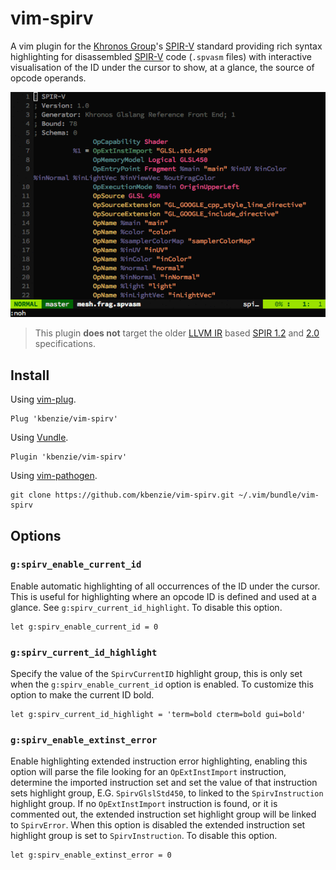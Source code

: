 # vim-spirv

A vim plugin for the [Khronos Group][1]'s [SPIR-V][2] standard providing rich
syntax highlighting for disassembled [SPIR-V][2] code (`.spvasm` files) with
interactive visualisation of the ID under the cursor to show, at a glance, the
source of opcode operands.

<div style="text-align: center">
  <img src="vim-spirv.gif" alt="vim-spirv">
</div>

>   This plugin **does not** target the older [LLVM IR][3] based [SPIR 1.2][4]
>   and [2.0][4] specifications.

## Install

Using [vim-plug][5].

```vim
Plug 'kbenzie/vim-spirv'
```

Using [Vundle][6].

```vim
Plugin 'kbenzie/vim-spirv'
```

Using [vim-pathogen][7].

```
git clone https://github.com/kbenzie/vim-spirv.git ~/.vim/bundle/vim-spirv
```

## Options

### `g:spirv_enable_current_id`

Enable automatic highlighting of all occurrences of the ID under the cursor.
This is useful for highlighting where an opcode ID is defined and used at a
glance. See `g:spirv_current_id_highlight`. To disable this option.

```vim
let g:spirv_enable_current_id = 0
```

### `g:spirv_current_id_highlight`

Specify the value of the `SpirvCurrentID` highlight group, this is only set when
the `g:spirv_enable_current_id` option is enabled. To customize this option to
make the current ID bold.

```vim
let g:spirv_current_id_highlight = 'term=bold cterm=bold gui=bold'
```

### `g:spirv_enable_extinst_error`

Enable highlighting extended instruction error highlighting, enabling this
option will parse the file looking for an `OpExtInstImport` instruction,
determine the imported instruction set and set the value of that instruction
sets highlight group, E.G. `SpirvGlslStd450`, to linked to the
`SpirvInstruction` highlight group. If no `OpExtInstImport` instruction is
found, or it is commented out, the extended instruction set highlight group
will be linked to `SpirvError`. When this option is disabled the extended
instruction set highlight group is set to `SpirvInstruction`. To disable this
option.

```vim
let g:spirv_enable_extinst_error = 0
```

[1]: https://www.khronos.org/
[2]: https://www.khronos.org/registry/spir-v/
[3]: http://llvm.org/docs/LangRef.html
[4]: https://www.khronos.org/registry/spir/
[5]: https://github.com/junegunn/vim-plug
[6]: https://github.com/VundleVim/Vundle.vim
[7]: https://github.com/tpope/vim-pathogen
